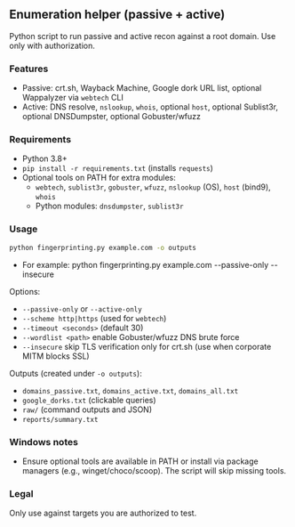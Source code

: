 ## Enumeration helper (passive + active)

Python script to run passive and active recon against a root domain. Use only with authorization.

### Features
- Passive: crt.sh, Wayback Machine, Google dork URL list, optional Wappalyzer via `webtech` CLI
- Active: DNS resolve, `nslookup`, `whois`, optional `host`, optional Sublist3r, optional DNSDumpster, optional Gobuster/wfuzz

### Requirements
- Python 3.8+
- `pip install -r requirements.txt` (installs `requests`)
- Optional tools on PATH for extra modules:
  - `webtech`, `sublist3r`, `gobuster`, `wfuzz`, `nslookup` (OS), `host` (bind9), `whois`
  - Python modules: `dnsdumpster`, `sublist3r`

### Usage
```bash
python fingerprinting.py example.com -o outputs
```
- For example: python fingerprinting.py example.com --passive-only --insecure

Options:
- `--passive-only` or `--active-only`
- `--scheme http|https` (used for `webtech`)
- `--timeout <seconds>` (default 30)
- `--wordlist <path>` enable Gobuster/wfuzz DNS brute force
- `--insecure` skip TLS verification only for crt.sh (use when corporate MITM blocks SSL)

Outputs (created under `-o outputs`):
- `domains_passive.txt`, `domains_active.txt`, `domains_all.txt`
- `google_dorks.txt` (clickable queries)
- `raw/` (command outputs and JSON)
- `reports/summary.txt`

### Windows notes
- Ensure optional tools are available in PATH or install via package managers (e.g., winget/choco/scoop). The script will skip missing tools.

### Legal
Only use against targets you are authorized to test.